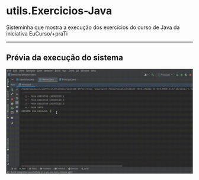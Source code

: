 # utils.Exercicios-Java
Sisteminha  que mostra a execução dos exercícios do curso de Java da iniciativa EuCurso/+praTi

---
## Prévia da execução do sistema
![](demoSemana1.gif)